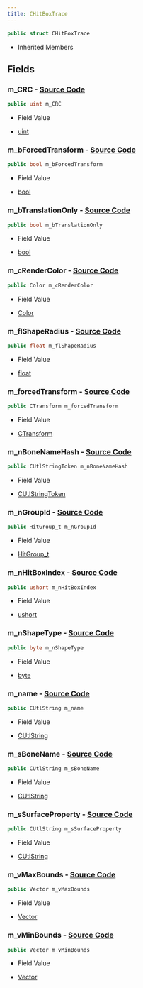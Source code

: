 ```yaml
---
title: CHitBoxTrace
---
```


```csharp
public struct CHitBoxTrace
```

- Inherited Members

## Fields

### **m_CRC** - [Source Code](https://github.com/swiftly-solution/swiftlys2/blob/main/managed/src/SwiftlyS2.Shared/Natives/Structs/CHitBox.cs#L19)

```csharp
public uint m_CRC
```

- Field Value

- [uint](https://learn.microsoft.com/dotnet/api/system.uint32)

### **m_bForcedTransform** - [Source Code](https://github.com/swiftly-solution/swiftlys2/blob/main/managed/src/SwiftlyS2.Shared/Natives/Structs/CHitBox.cs#L22)

```csharp
public bool m_bForcedTransform
```

- Field Value

- [bool](https://learn.microsoft.com/dotnet/api/system.boolean)

### **m_bTranslationOnly** - [Source Code](https://github.com/swiftly-solution/swiftlys2/blob/main/managed/src/SwiftlyS2.Shared/Natives/Structs/CHitBox.cs#L18)

```csharp
public bool m_bTranslationOnly
```

- Field Value

- [bool](https://learn.microsoft.com/dotnet/api/system.boolean)

### **m_cRenderColor** - [Source Code](https://github.com/swiftly-solution/swiftlys2/blob/main/managed/src/SwiftlyS2.Shared/Natives/Structs/CHitBox.cs#L20)

```csharp
public Color m_cRenderColor
```

- Field Value

- [Color](/docs/api/shared/natives/color)

### **m_flShapeRadius** - [Source Code](https://github.com/swiftly-solution/swiftlys2/blob/main/managed/src/SwiftlyS2.Shared/Natives/Structs/CHitBox.cs#L14)

```csharp
public float m_flShapeRadius
```

- Field Value

- [float](https://learn.microsoft.com/dotnet/api/system.single)

### **m_forcedTransform** - [Source Code](https://github.com/swiftly-solution/swiftlys2/blob/main/managed/src/SwiftlyS2.Shared/Natives/Structs/CHitBox.cs#L23)

```csharp
public CTransform m_forcedTransform
```

- Field Value

- [CTransform](/docs/api/shared/natives/ctransform)

### **m_nBoneNameHash** - [Source Code](https://github.com/swiftly-solution/swiftlys2/blob/main/managed/src/SwiftlyS2.Shared/Natives/Structs/CHitBox.cs#L15)

```csharp
public CUtlStringToken m_nBoneNameHash
```

- Field Value

- [CUtlStringToken](/docs/api/shared/natives/cutlstringtoken)

### **m_nGroupId** - [Source Code](https://github.com/swiftly-solution/swiftlys2/blob/main/managed/src/SwiftlyS2.Shared/Natives/Structs/CHitBox.cs#L16)

```csharp
public HitGroup_t m_nGroupId
```

- Field Value

- [HitGroup_t](/docs/api/shared/schemadefinitions/hitgroup_t)

### **m_nHitBoxIndex** - [Source Code](https://github.com/swiftly-solution/swiftlys2/blob/main/managed/src/SwiftlyS2.Shared/Natives/Structs/CHitBox.cs#L21)

```csharp
public ushort m_nHitBoxIndex
```

- Field Value

- [ushort](https://learn.microsoft.com/dotnet/api/system.uint16)

### **m_nShapeType** - [Source Code](https://github.com/swiftly-solution/swiftlys2/blob/main/managed/src/SwiftlyS2.Shared/Natives/Structs/CHitBox.cs#L17)

```csharp
public byte m_nShapeType
```

- Field Value

- [byte](https://learn.microsoft.com/dotnet/api/system.byte)

### **m_name** - [Source Code](https://github.com/swiftly-solution/swiftlys2/blob/main/managed/src/SwiftlyS2.Shared/Natives/Structs/CHitBox.cs#L9)

```csharp
public CUtlString m_name
```

- Field Value

- [CUtlString](/docs/api/shared/natives/cutlstring)

### **m_sBoneName** - [Source Code](https://github.com/swiftly-solution/swiftlys2/blob/main/managed/src/SwiftlyS2.Shared/Natives/Structs/CHitBox.cs#L11)

```csharp
public CUtlString m_sBoneName
```

- Field Value

- [CUtlString](/docs/api/shared/natives/cutlstring)

### **m_sSurfaceProperty** - [Source Code](https://github.com/swiftly-solution/swiftlys2/blob/main/managed/src/SwiftlyS2.Shared/Natives/Structs/CHitBox.cs#L10)

```csharp
public CUtlString m_sSurfaceProperty
```

- Field Value

- [CUtlString](/docs/api/shared/natives/cutlstring)

### **m_vMaxBounds** - [Source Code](https://github.com/swiftly-solution/swiftlys2/blob/main/managed/src/SwiftlyS2.Shared/Natives/Structs/CHitBox.cs#L13)

```csharp
public Vector m_vMaxBounds
```

- Field Value

- [Vector](/docs/api/shared/natives/vector)

### **m_vMinBounds** - [Source Code](https://github.com/swiftly-solution/swiftlys2/blob/main/managed/src/SwiftlyS2.Shared/Natives/Structs/CHitBox.cs#L12)

```csharp
public Vector m_vMinBounds
```

- Field Value

- [Vector](/docs/api/shared/natives/vector)

